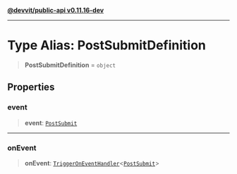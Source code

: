 [**@devvit/public-api v0.11.16-dev**](../README.md)

---

# Type Alias: PostSubmitDefinition

> **PostSubmitDefinition** = `object`

## Properties

<a id="event"></a>

### event

> **event**: [`PostSubmit`](PostSubmit.md)

---

<a id="onevent"></a>

### onEvent

> **onEvent**: [`TriggerOnEventHandler`](TriggerOnEventHandler.md)\<[`PostSubmit`](../@devvit/namespaces/EventTypes/interfaces/PostSubmit.md)\>
